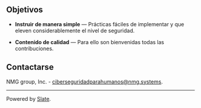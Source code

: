 Objetivos
------------

* **Instruir de manera simple** — Prácticas fáciles de implementar y que eleven considerablemente el nivel de seguridad.

* **Contenido de calidad** — Para ello son bienvenidas todas las contribuciones.



Contactarse
------------

NMG group, Inc. - [ciberseguridadparahumanos@nmg.systems](mailto:ciberseguridadparahumanos@nmg.systems).




------------

Powered by [Slate](https://slatedocs.github.io/slate/).
